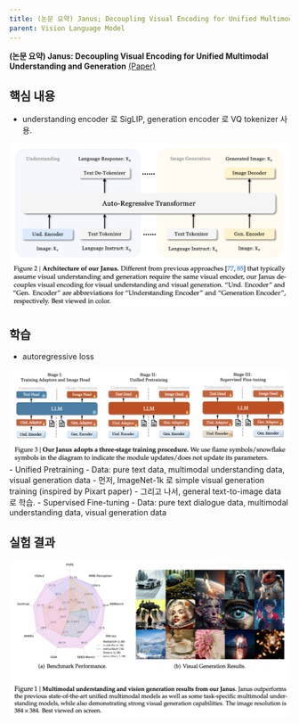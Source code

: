 ```yaml
---
title: (논문 요약) Janus; Decoupling Visual Encoding for Unified Multimodal Understanding and Generation
parent: Vision Language Model
---
```


**(논문 요약) Janus: Decoupling Visual Encoding for Unified Multimodal Understanding and Generation** [(Paper)](https://arxiv.org/pdf/2410.13848)


## 핵심 내용
- understanding encoder 로 SigLIP, generation encoder 로 VQ tokenizer 사용.
<img src="/data/papers/janus/concept.png" width="800" />

## 학습
- autoregressive loss
<img src="/data/papers/janus/train.png" width="800" />
- Unified Pretraining
   - Data: pure text data, multimodal understanding data, visual generation data 
   - 먼저, ImageNet-1k 로 simple visual generation training (inspired by Pixart paper)
   - 그리고 나서, general text-to-image data 로 학습.
- Supervised Fine-tuning
   - Data: pure text dialogue data, multimodal understanding data, visual generation data



## 실험 결과
<img src="/data/papers/janus/result.png" width="800" />  
